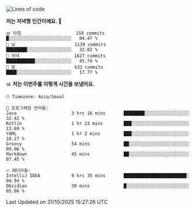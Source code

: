   <!--START_SECTION:waka-->
![Lines of code](https://img.shields.io/badge/%EC%A0%80%EB%8A%94%20%EC%97%AC%ED%83%9C%EA%B9%8C%EC%A7%80%20-2.3%20million%20%EC%A4%84%EC%9D%98%20%EC%BD%94%EB%93%9C%EB%A5%BC%20%EC%9E%91%EC%84%B1%ED%96%88%EC%96%B4%EC%9A%94.-blue)

**저는 저녁형 인간이에요. 🦉** 

```text
🌞 아침                     159 commits         █░░░░░░░░░░░░░░░░░░░░░░░░   04.47 % 
🌆 낮　                     1139 commits        ████████░░░░░░░░░░░░░░░░░   32.02 % 
🌃 저녁                     1627 commits        ███████████░░░░░░░░░░░░░░   45.74 % 
🌙 밤　                     632 commits         ████░░░░░░░░░░░░░░░░░░░░░   17.77 % 
```


📊 **저는 이번주를 이렇게 시간을 보냈어요.** 

```text
🕑︎ Timezone: Asia/Seoul

💬 프로그래밍 언어들: 
Java                     3 hrs 16 mins       ████████░░░░░░░░░░░░░░░░░   32.42 % 
Kotlin                   1 hr 23 mins        ███░░░░░░░░░░░░░░░░░░░░░░   13.69 % 
YAML                     1 hr 2 mins         ███░░░░░░░░░░░░░░░░░░░░░░   10.27 % 
Groovy                   54 mins             ██░░░░░░░░░░░░░░░░░░░░░░░   09.06 % 
Markdown                 45 mins             ██░░░░░░░░░░░░░░░░░░░░░░░   07.45 % 

🔥 에디터들: 
IntelliJ IDEA            9 hrs 35 mins       ████████████████████████░   94.94 % 
Obsidian                 30 mins             █░░░░░░░░░░░░░░░░░░░░░░░░   05.06 % 
```


 Last Updated on 31/10/2025 15:27:26 UTC
<!--END_SECTION:waka-->
